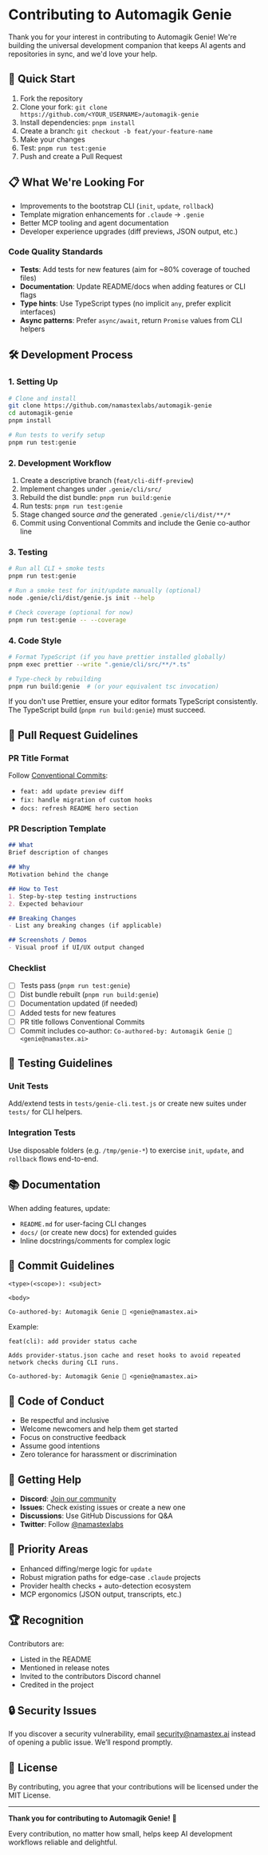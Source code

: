 # Contributing to Automagik Genie

Thank you for your interest in contributing to Automagik Genie! We're building the universal development companion that keeps AI agents and repositories in sync, and we'd love your help.

## 🚀 Quick Start

1. Fork the repository
2. Clone your fork: `git clone https://github.com/<YOUR_USERNAME>/automagik-genie`
3. Install dependencies: `pnpm install`
4. Create a branch: `git checkout -b feat/your-feature-name`
5. Make your changes
6. Test: `pnpm run test:genie`
7. Push and create a Pull Request

## 📋 What We're Looking For

- Improvements to the bootstrap CLI (`init`, `update`, `rollback`)
- Template migration enhancements for `.claude` → `.genie`
- Better MCP tooling and agent documentation
- Developer experience upgrades (diff previews, JSON output, etc.)

### Code Quality Standards
- **Tests**: Add tests for new features (aim for ~80% coverage of touched files)
- **Documentation**: Update README/docs when adding features or CLI flags
- **Type hints**: Use TypeScript types (no implicit `any`, prefer explicit interfaces)
- **Async patterns**: Prefer `async/await`, return `Promise` values from CLI helpers

## 🛠️ Development Process

### 1. Setting Up

```bash
# Clone and install
git clone https://github.com/namastexlabs/automagik-genie
cd automagik-genie
pnpm install

# Run tests to verify setup
pnpm run test:genie
```

### 2. Development Workflow

1. Create a descriptive branch (`feat/cli-diff-preview`)
2. Implement changes under `.genie/cli/src/`
3. Rebuild the dist bundle: `pnpm run build:genie`
4. Run tests: `pnpm run test:genie`
5. Stage changed source *and* the generated `.genie/cli/dist/**/*`
6. Commit using Conventional Commits and include the Genie co-author line

### 3. Testing

```bash
# Run all CLI + smoke tests
pnpm run test:genie

# Run a smoke test for init/update manually (optional)
node .genie/cli/dist/genie.js init --help

# Check coverage (optional for now)
pnpm run test:genie -- --coverage
```

### 4. Code Style

```bash
# Format TypeScript (if you have prettier installed globally)
pnpm exec prettier --write ".genie/cli/src/**/*.ts"

# Type-check by rebuilding
pnpm run build:genie  # (or your equivalent tsc invocation)
```

If you don't use Prettier, ensure your editor formats TypeScript consistently. The TypeScript build (`pnpm run build:genie`) must succeed.

## 📝 Pull Request Guidelines

### PR Title Format
Follow [Conventional Commits](https://www.conventionalcommits.org/):
- `feat: add update preview diff`
- `fix: handle migration of custom hooks`
- `docs: refresh README hero section`

### PR Description Template

```markdown
## What
Brief description of changes

## Why
Motivation behind the change

## How to Test
1. Step-by-step testing instructions
2. Expected behaviour

## Breaking Changes
- List any breaking changes (if applicable)

## Screenshots / Demos
- Visual proof if UI/UX output changed
```

### Checklist
- [ ] Tests pass (`pnpm run test:genie`)
- [ ] Dist bundle rebuilt (`pnpm run build:genie`)
- [ ] Documentation updated (if needed)
- [ ] Added tests for new features
- [ ] PR title follows Conventional Commits
- [ ] Commit includes co-author: `Co-authored-by: Automagik Genie 🧞 <genie@namastex.ai>`

## 🧪 Testing Guidelines

### Unit Tests
Add/extend tests in `tests/genie-cli.test.js` or create new suites under `tests/` for CLI helpers.

### Integration Tests
Use disposable folders (e.g. `/tmp/genie-*`) to exercise `init`, `update`, and `rollback` flows end-to-end.

## 📚 Documentation

When adding features, update:
- `README.md` for user-facing CLI changes
- `docs/` (or create new docs) for extended guides
- Inline docstrings/comments for complex logic

## 🎯 Commit Guidelines

```
<type>(<scope>): <subject>

<body>

Co-authored-by: Automagik Genie 🧞 <genie@namastex.ai>
```

Example:
```
feat(cli): add provider status cache

Adds provider-status.json cache and reset hooks to avoid repeated
network checks during CLI runs.

Co-authored-by: Automagik Genie 🧞 <genie@namastex.ai>
```

## 🤝 Code of Conduct

- Be respectful and inclusive
- Welcome newcomers and help them get started
- Focus on constructive feedback
- Assume good intentions
- Zero tolerance for harassment or discrimination

## 💬 Getting Help

- **Discord**: [Join our community](https://discord.gg/xcW8c7fF3R)
- **Issues**: Check existing issues or create a new one
- **Discussions**: Use GitHub Discussions for Q&A
- **Twitter**: Follow [@namastexlabs](https://twitter.com/namastexlabs)

## 🎯 Priority Areas

- Enhanced diffing/merge logic for `update`
- Robust migration paths for edge-case `.claude` projects
- Provider health checks + auto-detection ecosystem
- MCP ergonomics (JSON output, transcripts, etc.)

## 🏆 Recognition

Contributors are:
- Listed in the README
- Mentioned in release notes
- Invited to the contributors Discord channel
- Credited in the project

## 🔒 Security Issues

If you discover a security vulnerability, email security@namastex.ai instead of opening a public issue. We’ll respond promptly.

## 📄 License

By contributing, you agree that your contributions will be licensed under the MIT License.

---

**Thank you for contributing to Automagik Genie!** 🚀

Every contribution, no matter how small, helps keep AI development workflows reliable and delightful.
